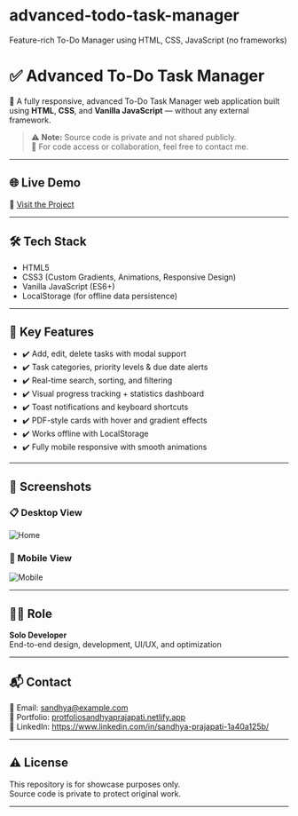 # advanced-todo-task-manager
Feature-rich To-Do Manager using HTML, CSS, JavaScript (no frameworks)
# ✅ Advanced To-Do Task Manager

🎯 A fully responsive, advanced To-Do Task Manager web application built using **HTML**, **CSS**, and **Vanilla JavaScript** — without any external framework.

> ⚠️ **Note:** Source code is private and not shared publicly.  
> 📩 For code access or collaboration, feel free to contact me.

---

## 🌐 Live Demo

🔗 [Visit the Project](https://sandhya-todolist.netlify.app/)

---

## 🛠️ Tech Stack

- HTML5
- CSS3 (Custom Gradients, Animations, Responsive Design)
- Vanilla JavaScript (ES6+)
- LocalStorage (for offline data persistence)

---

## 🚀 Key Features

- ✔️ Add, edit, delete tasks with modal support
- ✔️ Task categories, priority levels & due date alerts
- ✔️ Real-time search, sorting, and filtering
- ✔️ Visual progress tracking + statistics dashboard
- ✔️ Toast notifications and keyboard shortcuts
- ✔️ PDF-style cards with hover and gradient effects
- ✔️ Works offline with LocalStorage
- ✔️ Fully mobile responsive with smooth animations

---

## 📸 Screenshots

### 📋 Desktop View  
![Home](screenshots/homepage.png)

### 📱 Mobile View  
![Mobile](screenshots/mobile-view.png)

---

## 👩‍💻 Role

**Solo Developer**  
End-to-end design, development, UI/UX, and optimization

---

## 📬 Contact

📧 Email: sandhya@example.com  
🔗 Portfolio: [protfoliosandhyaprajapati.netlify.app](https://protfoliosandhyaprajapati.netlify.app/)  
🔗 LinkedIn: https://www.linkedin.com/in/sandhya-prajapati-1a40a125b/

---

## ⚠️ License

This repository is for showcase purposes only.  
Source code is private to protect original work.

---

